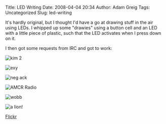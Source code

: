 Title: LED Writing
Date: 2008-04-04 20:34
Author: Adam Greig
Tags: Uncategorized
Slug: led-writing

It's hardly original, but I thought I'd have a go at drawing stuff in
the air using LEDs. I whipped up some "drawies" using a button cell and
an LED with a little piece of plastic, such that the LED activates when
I press down on it.

I then got some requests from IRC and got to work:

![kim 2](http://static.flickr.com/2219/2362036999_4aa98f76a5_m.jpg)

![exy](http://static.flickr.com/2169/2362863862_11ec1b226e_m.jpg)

![neg ack](http://static.flickr.com/2388/2362031459_419807f3b8_m.jpg)

![AMCR Radio](http://static.flickr.com/2308/2362029497_821cc06e89_m.jpg)

![wobb](http://static.flickr.com/3139/2362026927_c80e917524_m.jpg)

![a lion!](http://static.flickr.com/2072/2361895217_8397eee1c7_m.jpg)

[Flickr](http://www.flickr.com/photos/7320302@N07/2362031459/)
